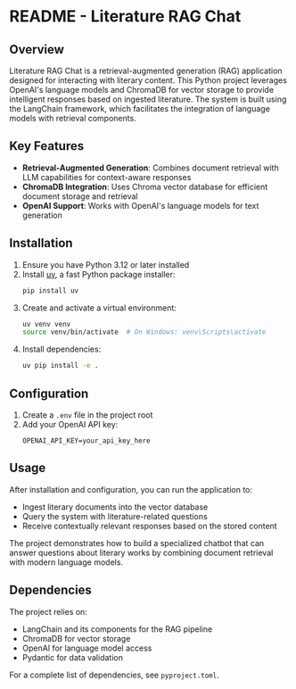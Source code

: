 # README - Literature RAG Chat

## Overview

Literature RAG Chat is a retrieval-augmented generation (RAG) application designed for interacting with literary content. This Python project leverages OpenAI's language models and ChromaDB for vector storage to provide intelligent responses based on ingested literature. The system is built using the LangChain framework, which facilitates the integration of language models with retrieval components.

## Key Features

- **Retrieval-Augmented Generation**: Combines document retrieval with LLM capabilities for context-aware responses
- **ChromaDB Integration**: Uses Chroma vector database for efficient document storage and retrieval
- **OpenAI Support**: Works with OpenAI's language models for text generation

## Installation

1. Ensure you have Python 3.12 or later installed
2. Install [uv](https://github.com/astral-sh/uv), a fast Python package installer:
   ```bash
   pip install uv
   ```
3. Create and activate a virtual environment:
   ```bash
   uv venv venv
   source venv/bin/activate  # On Windows: venv\Scripts\activate
   ```
4. Install dependencies:
   ```bash
   uv pip install -e .
   ```

## Configuration

1. Create a `.env` file in the project root
2. Add your OpenAI API key:
   ```
   OPENAI_API_KEY=your_api_key_here
   ```

## Usage

After installation and configuration, you can run the application to:
- Ingest literary documents into the vector database
- Query the system with literature-related questions
- Receive contextually relevant responses based on the stored content

The project demonstrates how to build a specialized chatbot that can answer questions about literary works by combining document retrieval with modern language models.

## Dependencies

The project relies on:
- LangChain and its components for the RAG pipeline
- ChromaDB for vector storage
- OpenAI for language model access
- Pydantic for data validation

For a complete list of dependencies, see `pyproject.toml`.
